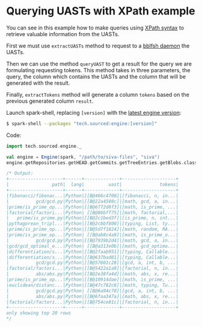 # Querying UASTs with XPath example

You can see in this example how to make queries using [XPath syntax](https://www.w3.org/TR/xpath/) to retrieve valuable information from the UASTs.

First we must use `extractUASTs` method to request to a [bblfsh daemon](https://github.com/bblfsh/bblfshd) the UASTs.

Then we can use the method `queryUAST` to get a result for the query we are formulating requesting tokens. This method takes in three parameters, the query, the column which contains the UASTs and the column that will be generated with the result.

Finally, `extractTokens` method will generate a column `tokens` based on the previous generated column `result`.

Launch spark-shell, replacing `[version]` with the [latest engine version](http://search.maven.org/#search|ga|1|tech.sourced):

```bash
$ spark-shell --packages "tech.sourced:engine:[version]"
```

Code:

```scala
import tech.sourced.engine._

val engine = Engine(spark, "/path/to/siva-files", "siva")
engine.getRepositories.getHEAD.getCommits.getTreeEntries.getBlobs.classifyLanguages.where('lang === "Python").extractUASTs.queryUAST("//*[@roleIdentifier]", "uast", "result").extractTokens("result", "tokens").select('path, 'lang, 'uast, 'tokens).show

/* Output:
+--------------------+------+-------------+--------------------+
|                path|  lang|         uast|              tokens|
+--------------------+------+-------------+--------------------+
|fibonacci/fibonac...|Python|[[B@466c4700]|[fibonacci, n, in...|
|          gcd/gcd.py|Python|[[B@22a4508c]|[math, gcd, a, in...|
|prime/is_prime_op...|Python|[[B@6772d8f3]|[math, is_prime, ...|
|factorial/factori...|Python| [[B@86bff75]|[math, factorial,...|
|   prime/is_prime.py|Python|[[B@2c1bed3f]|[is_prime, n, int...|
|pythagorean_tripl...|Python|[[B@2cbbf800]|[typing, List, ty...|
|prime/is_prime_op...|Python|[[B@5d7f1824]|[math, random, RA...|
|prime/is_prime_op...|Python| [[B@ab8c4a9]|[math, is_prime_o...|
|          gcd/gcd.py|Python|[[B@7939b2d4]|[math, gcd, a, in...|
|gcd/gcd_optimal_e...|Python| [[B@a313e0b]|[math, gcd_optima...|
|differentiation/s...|Python|[[B@2faab951]|[typing, Callable...|
|differentiation/s...|Python|[[B@637bad81]|[typing, Callable...|
|          gcd/gcd.py|Python|[[B@57601c28]|[gcd, a, int, b, ...|
|factorial/factori...|Python|[[B@5422a1a9]|[factorial, n, in...|
|          abs/abs.py|Python|[[B@2e38fa4d]|[math, abs, x, re...|
|prime/is_prime_op...|Python|[[B@10914dae]|[math, is_prime, ...|
|euclidean/distanc...|Python|[[B@47c782c8]|[math, typing, Tu...|
|          gcd/gcd.py|Python| [[B@6a94c70]|[gcd, a, int, b, ...|
|          abs/abs.py|Python|[[B@6faa347a]|[math, abs, x, re...|
|factorial/factori...|Python|[[B@754ce81c]|[factorial, n, in...|
+--------------------+------+-------------+--------------------+
only showing top 20 rows
*/
```

